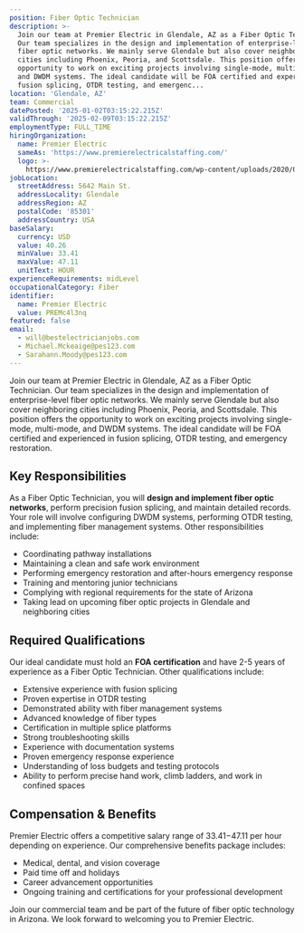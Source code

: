 ```yaml
---
position: Fiber Optic Technician
description: >-
  Join our team at Premier Electric in Glendale, AZ as a Fiber Optic Technician.
  Our team specializes in the design and implementation of enterprise-level
  fiber optic networks. We mainly serve Glendale but also cover neighboring
  cities including Phoenix, Peoria, and Scottsdale. This position offers the
  opportunity to work on exciting projects involving single-mode, multi-mode,
  and DWDM systems. The ideal candidate will be FOA certified and experienced in
  fusion splicing, OTDR testing, and emergenc...
location: 'Glendale, AZ'
team: Commercial
datePosted: '2025-01-02T03:15:22.215Z'
validThrough: '2025-02-09T03:15:22.215Z'
employmentType: FULL_TIME
hiringOrganization:
  name: Premier Electric
  sameAs: 'https://www.premierelectricalstaffing.com/'
  logo: >-
    https://www.premierelectricalstaffing.com/wp-content/uploads/2020/05/Premier-Electrical-Staffing-logo.png
jobLocation:
  streetAddress: 5642 Main St.
  addressLocality: Glendale
  addressRegion: AZ
  postalCode: '85301'
  addressCountry: USA
baseSalary:
  currency: USD
  value: 40.26
  minValue: 33.41
  maxValue: 47.11
  unitText: HOUR
experienceRequirements: midLevel
occupationalCategory: Fiber
identifier:
  name: Premier Electric
  value: PREMc4l3nq
featured: false
email:
  - will@bestelectricianjobs.com
  - Michael.Mckeaige@pes123.com
  - Sarahann.Moody@pes123.com
---
```




Join our team at Premier Electric in Glendale, AZ as a Fiber Optic Technician. Our team specializes in the design and implementation of enterprise-level fiber optic networks. We mainly serve Glendale but also cover neighboring cities including Phoenix, Peoria, and Scottsdale. This position offers the opportunity to work on exciting projects involving single-mode, multi-mode, and DWDM systems. The ideal candidate will be FOA certified and experienced in fusion splicing, OTDR testing, and emergency restoration.

## Key Responsibilities
As a Fiber Optic Technician, you will **design and implement fiber optic networks**, perform precision fusion splicing, and maintain detailed records. Your role will involve configuring DWDM systems, performing OTDR testing, and implementing fiber management systems. Other responsibilities include:
- Coordinating pathway installations
- Maintaining a clean and safe work environment
- Performing emergency restoration and after-hours emergency response
- Training and mentoring junior technicians
- Complying with regional requirements for the state of Arizona
- Taking lead on upcoming fiber optic projects in Glendale and neighboring cities

## Required Qualifications
Our ideal candidate must hold an **FOA certification** and have 2-5 years of experience as a Fiber Optic Technician. Other qualifications include:
- Extensive experience with fusion splicing
- Proven expertise in OTDR testing
- Demonstrated ability with fiber management systems
- Advanced knowledge of fiber types
- Certification in multiple splice platforms
- Strong troubleshooting skills
- Experience with documentation systems
- Proven emergency response experience
- Understanding of loss budgets and testing protocols
- Ability to perform precise hand work, climb ladders, and work in confined spaces

## Compensation & Benefits
Premier Electric offers a competitive salary range of $33.41-$47.11 per hour depending on experience. Our comprehensive benefits package includes:
- Medical, dental, and vision coverage
- Paid time off and holidays
- Career advancement opportunities
- Ongoing training and certifications for your professional development

Join our commercial team and be part of the future of fiber optic technology in Arizona. We look forward to welcoming you to Premier Electric.
